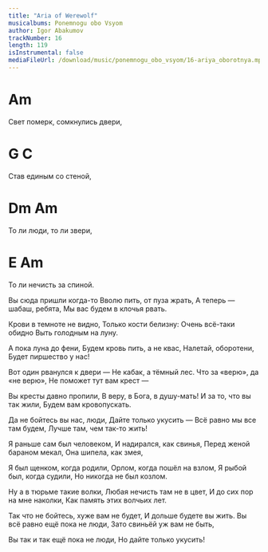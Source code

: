 ```yaml
---
title: "Aria of Werewolf"
musicalbums: Ponemnogu obo Vsyom
author: Igor Abakumov
trackNumber: 16
length: 119
isInstrumental: false
mediaFileUrl: /download/music/ponemnogu_obo_vsyom/16-ariya_oborotnya.mp3
---
```


#        Am
Свет померк, сомкнулись двери,
#       G           C
Став единым со стеной,
#       Dm           Am
То ли люди, то ли звери,
#       E             Am
То ли нечисть за спиной.

Вы сюда пришли когда-то
Вволю пить, от пуза жрать,
А теперь — шабаш, ребята,
Мы вас будем в клочья рвать.

Крови в темноте не видно,
Только кости белизну:
Очень всё-таки обидно
Выть голодным на луну.

А пока луна до фени,
Будем кровь пить, а не квас,
Налетай, оборотени,
Будет пиршество у нас!

Вот один рванулся к двери —
Не кабак, а тёмный лес.
Что за «верю», да «не верю»,
Не поможет тут вам крест —

Вы кресты давно пропили,
В веру, в Бога, в душу-мать!
И за то, что вы так жили,
Будем вам кровопускать.

Да не бойтесь вы нас, люди,
Дайте только укусить —
Всё равно мы все там будем,
Лучше там, чем так-то жить!

Я раньше сам был человеком,
И надирался, как свинья,
Перед женой бараном мекал,
Она шипела, как змея,

Я был щенком, когда родили,
Орлом, когда пошёл на взлом,
Я рыбой был, когда судили,
Но никогда не был козлом.

Ну а в тюрьме такие волки,
Любая нечисть там не в цвет,
И до сих пор на мне наколки,
Как память этих волчьих лет.

Так что не бойтесь, хуже вам не будет,
И дольше будете вы жить.
Вы всё равно ещё пока не люди,
Зато свиньёй уж вам не быть,

Вы так и так ещё пока не люди,
Но дайте только укусить!
